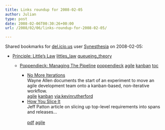 ```yaml
---
title: Links roundup for 2008-02-05
author: Julian
type: post
date: 2008-02-06T00:30:26+00:00
url: /2008/02/06/links-roundup-for-2008-02-05/

---
```

Shared bookmarks for [del.icio.us][1] user [Synesthesia][2] on 2008-02-05:

  * [Principle: Little&#8217;s Law][3] 
    [littles_law][4] [queueing_theory][5] </li> 
    
      * [Poppendieck: Managing The Pipeline][6] 
        [poppendieck][7] [agile][8] [kanban][9] [toc][10] </li> 
        
          * [No More Iterations][11]  
            Wayne Allen documents the start of an experiment to move an agile development team onto a kanban-based, non-iterative workflow.   
            [agile][8] [kanban][9] [via:kevinrutherford][12] 
          * [How You Slice It][13]  
            Jeff Patton article on slicing up top-level requirements into spans and releases&#8230;<br>   
            [pdf][14] [agile][8] </ul>

 [1]: http://del.icio.us/
 [2]: http://del.icio.us/synesthesia
 [3]: http://www.factoryphysics.com/Principle/LittlesLaw.htm
 [4]: http://del.icio.us/synesthesia/littles_law
 [5]: http://del.icio.us/synesthesia/queueing_theory
 [6]: http://www.poppendieck.com/pipeline.htm
 [7]: http://del.icio.us/synesthesia/poppendieck
 [8]: http://del.icio.us/synesthesia/agile
 [9]: http://del.icio.us/synesthesia/kanban
 [10]: http://del.icio.us/synesthesia/toc
 [11]: http://weblogs.asp.net/wallen/archive/2008/02/01/no-more-iterations.aspx
 [12]: http://del.icio.us/synesthesia/via%3Akevinrutherford
 [13]: http://www.abstractics.com/papers/HowYouSliceIt.pdf
 [14]: http://del.icio.us/synesthesia/pdf